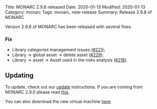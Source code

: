 Title: MONARC 2.9.8 released
Date: 2020-01-13
Modified: 2020-01-13
Category: monarc
Tags: monarc, new-release
Summary: Release 2.9.8 of MONARC

Version 2.9.8 of MONARC has been released with several fixes.

### Fix

- Library categories management issues
  ([#221](https://github.com/monarc-project/MonarcAppFO/issues/221));
- Library -> global asset -> delete asset
  ([#229](https://github.com/monarc-project/MonarcAppFO/issues/229));
- Library -> asset -> Asset used in the risks analysis
  ([#218](https://github.com/monarc-project/MonarcAppFO/issues/218)).

## Updating

To update, check out our
[update](http://monarc.lu/documentation/technical-guide/#monarc-update) instructions.
If you are coming from MONARC 2.9.0 please read
[this](/news/2019/11/25/monarc-291-released/#updating).

You can also download the new virtual machine
[here](https://github.com/monarc-project/MonarcAppFO/releases/tag/v2.9.8).

